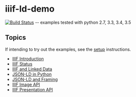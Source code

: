 # iiif-ld-demo

[![Build Status](https://travis-ci.org/zimeon/iiif-ld-demo.svg?branch=master)](https://travis-ci.org/zimeon/iiif-ld-demo) -- examples tested with python 2.7, 3.3, 3.4, 3.5

## Topics

If intending to try out the examples, see the [setup](setup.md) instructions.

  * [IIIF Introduction](iiif_intro.md) 
  * [IIIF Status](iiif_status.md)
  * [IIIF and Linked Data](iiif_ld/README.md)
  * [JSON-LD in Python](jsonld-in-python.md)
  * [JSON-LD and Framing](jsonld-framing/README.md)
  * [IIIF Image API](image-api/README.md)
  * [IIIF Presentation API](prezi-api/README.md)
  
